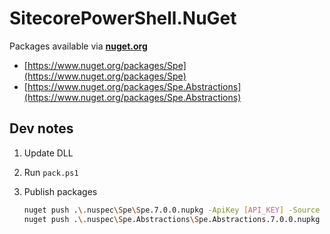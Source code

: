 # SitecorePowerShell.NuGet

Packages available via [**nuget.org**](https://www.nuget.org)

- [https://www.nuget.org/packages/Spe](https://www.nuget.org/packages/Spe)
- [https://www.nuget.org/packages/Spe.Abstractions](https://www.nuget.org/packages/Spe.Abstractions)


## Dev notes

1. Update DLL
2. Run `pack.ps1`
3. Publish packages

    ```bash
    nuget push .\.nuspec\Spe\Spe.7.0.0.nupkg -ApiKey [API_KEY] -Source https://api.nuget.org/v3/index.json
    nuget push .\.nuspec\Spe.Abstractions\Spe.Abstractions.7.0.0.nupkg -ApiKey [API_KEY] -Source https://api.nuget.org/v3/index.json
    ```